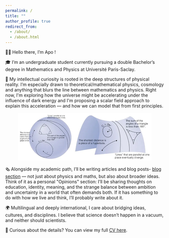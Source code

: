 ```yaml
---
permalink: /
title: ""
author_profile: true
redirect_from: 
  - /about/
  - /about.html
---
```


👋🏼 Hello there, I’m Apo !

🎓 I’m an undergraduate student currently pursuing a double Bachelor’s degree in Mathematics and Physics at Université Paris-Saclay.

🌌  My intellectual curiosity is rooted in the deep structures of physical reality. I’m especially drawn to theoretical/mathematical physics, cosmology and anything that blurs the line between mathematics and physics. Right now, I'm exploring how the universe might be accelerating under the influence of dark energy and I'm proposing a scalar field approach to explain this acceleration — and how we can model that from first principles.

<figure class="article-image">
        <img src="/images/geometry.png" alt="">
    </figure>

🗞️ Alongside my academic path, I’ll be writing articles and blog posts- [blog section](./year-archive/) — not just about physics and maths, but also about broader ideas. Think of it as a personal "Opinions" section: I’ll be sharing thoughts on education, identity, meaning, and the strange balance between ambition and uncertainty in a world that often demands both. If it has something to do with how we live and think, I’ll probably write about it. 

🌍 Multilingual and deeply international, I care about bridging ideas, cultures, and disciplines. I believe that science doesn’t happen in a vacuum, and neither should scientists.


📄 Curious about the details? You can view my full [CV here](./files/CV.pdf). 


